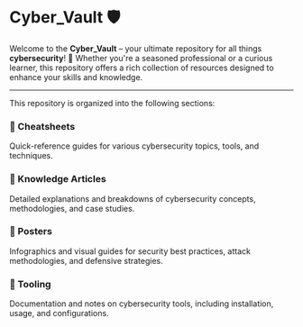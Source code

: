 # Cyber_Vault 🛡️

Welcome to the **Cyber_Vault** – your ultimate repository for all things **cybersecurity**! 🔐 Whether you're a seasoned professional or a curious learner, this repository offers a rich collection of resources designed to enhance your skills and knowledge. 

---
This repository is organized into the following sections:

### 🔹 Cheatsheets
Quick-reference guides for various cybersecurity topics, tools, and techniques.

### 🔹 Knowledge Articles
Detailed explanations and breakdowns of cybersecurity concepts, methodologies, and case studies.

### 🔹 Posters
Infographics and visual guides for security best practices, attack methodologies, and defensive strategies.

### 🔹 Tooling
Documentation and notes on cybersecurity tools, including installation, usage, and configurations.
